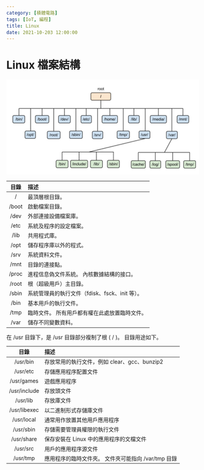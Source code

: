 ```yaml
---
category: [積體電路]
tags: [IoT, 編程]
title: Linux
date: 2021-10-203 12:00:00
---
```


<style>
    table {
        width: 100%;
    }
</style>

# Linux 檔案結構

![Alt x](../assets/img/misc/linux_s.png)


|目錄|描述|
|:---:|:---|
|/|最頂層根目錄。|
| /boot| 啟動檔案目錄。|
| /dev | 外部連接設備檔案庫。|
| /etc | 系統及程序的設定檔案。|
| /lib | 共用程式庫。|
| /opt | 儲存程序庫以外的程式。|
| /srv | 系統資料文件。|
| /mnt | 目錄的連接點。|
| /proc| 進程信息偽文件系統。 內核數據結構的接口。|
| /root| 根（超級用戶）主目錄。|
| /sbin| 系統管理員的執行文件（fdisk、fsck、init 等）。|
| /bin | 基本用戶的執行文件。|
| /tmp | 臨時文件。 所有用戶都有權在此處放置臨時文件。|
| /var | 儲存不同變數資料。|

在 /usr 目錄下，是 /usr 目錄部分複制了根 ( / )。 目錄用途如下。  

|目錄|描述|
|:---:|:---|
| /usr/bin| 存放常用的執行文件，例如 clear、gcc、bunzip2|
| /usr/etc| 存儲應用程序配置文件|
| /usr/games| 遊戲應用程序|
| /usr/include| 存放頭文件|
| /usr/lib| 存放庫文件|
| /usr/libexec| 以二進制形式存儲庫文件|
| /usr/local| 通常用作放置其他用戶應用程序|
| /usr/sbin| 存儲需要管理員權限的執行文件|
| /usr/share| 保存安裝在 Linux 中的應用程序的文檔文件|
| /usr/src| 用戶的應用程序源文件|
| /usr/tmp| 應用程序的臨時文件夾。 文件夾可能指向 /var/tmp 目錄|









